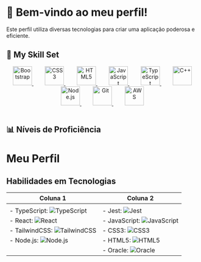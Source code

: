 # 🌟 Bem-vindo ao meu perfil!

Este perfil utiliza diversas tecnologias para criar uma aplicação poderosa e eficiente.

## 🚀 My Skill Set

<div align="center">
  <span style="margin: 15px;">
    <a href="https://getbootstrap.com/docs/3.4/javascript/" target="_blank">
      <img src="https://profilinator.rishav.dev/skills-assets/bootstrap-plain.svg" alt="Bootstrap" height="50" />
    </a>
  </span>
  <span style="margin: 15px;">
    <a href="https://www.w3schools.com/css/" target="_blank">
      <img src="https://profilinator.rishav.dev/skills-assets/css3-original-wordmark.svg" alt="CSS3" height="50" />
    </a>
  </span>
  <span style="margin: 15px;">
    <a href="https://en.wikipedia.org/wiki/HTML5" target="_blank">
      <img src="https://profilinator.rishav.dev/skills-assets/html5-original-wordmark.svg" alt="HTML5" height="50" />
    </a>
  </span>
  <span style="margin: 15px;">
    <a href="https://www.javascript.com/" target="_blank">
      <img src="https://profilinator.rishav.dev/skills-assets/javascript-original.svg" alt="JavaScript" height="50" />
    </a>
  </span>
  <span style="margin: 15px;">
    <a href="https://www.typescriptlang.org/" target="_blank">
      <img src="https://profilinator.rishav.dev/skills-assets/typescript-original.svg" alt="TypeScript" height="50" />
    </a>
  </span>
  <span style="margin: 15px;">
    <a href="https://www.cplusplus.com/" target="_blank">
      <img src="https://profilinator.rishav.dev/skills-assets/cplusplus-original.svg" alt="C++" height="50" />
    </a>
  </span>
  <span style="margin: 15px;">
    <a href="https://nodejs.org/" target="_blank">
      <img src="https://profilinator.rishav.dev/skills-assets/nodejs-original-wordmark.svg" alt="Node.js" height="50" />
    </a>
  </span>
  <span style="margin: 15px;">
    <a href="https://github.com/" target="_blank">
      <img src="https://profilinator.rishav.dev/skills-assets/git-scm-icon.svg" alt="Git" height="50" />
    </a>
  </span>
  <span style="margin: 15px;">
    <a href="https://aws.amazon.com/" target="_blank">
      <img src="https://profilinator.rishav.dev/skills-assets/amazonwebservices-original-wordmark.svg" alt="AWS" height="50" />
    </a>
  </span>
</div>

<br/>

## 📊 Níveis de Proficiência
# Meu Perfil

## Habilidades em Tecnologias

| Coluna 1                                     | Coluna 2                                   |
|----------------------------------------------|--------------------------------------------|
|                                              |                                            |
| - TypeScript: ![TypeScript](https://img.shields.io/badge/90%25-green?style=flat-square&logo=typescript&labelColor=007ACC) | - Jest: ![Jest](https://img.shields.io/badge/60%25-C21325?style=flat-square&logo=jest&labelColor=C21325) |
| - React: ![React](https://img.shields.io/badge/85%25-blue?style=flat-square&logo=react&labelColor=61DAFB) | - JavaScript: ![JavaScript](https://img.shields.io/badge/95%25-F7DF1E?style=flat-square&logo=javascript&labelColor=F7DF1E) |
| - TailwindCSS: ![TailwindCSS](https://img.shields.io/badge/75%25-38B2AC?style=flat-square&logo=tailwind-css&labelColor=38B2AC) | - CSS3: ![CSS3](https://img.shields.io/badge/80%25-1572B6?style=flat-square&logo=css3&labelColor=1572B6) |
| - Node.js: ![Node.js](https://img.shields.io/badge/70%25-43853D?style=flat-square&logo=node.js&labelColor=43853D) | - HTML5: ![HTML5](https://img.shields.io/badge/90%25-E34F26?style=flat-square&logo=html5&labelColor=E34F26) |
|                                              | - Oracle: ![Oracle](https://img.shields.io/badge/50%25-F80000?style=flat-square&logo=oracle&labelColor=F80000) |
